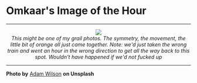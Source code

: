 # Omkaar's Image of the Hour

---

<div align="center">

<a href="https://unsplash.com/photos/two-men-watch-a-speeding-train-arrive-at-station-vgbivC2NbjU">
  <img src="https://images.unsplash.com/photo-1753517019710-50230ab57f45?crop=entropy&cs=tinysrgb&fit=max&fm=jpg&ixid=M3w3NjA2Nzh8MHwxfHJhbmRvbXx8fHx8fHx8fDE3NTUyMDg4MDB8&ixlib=rb-4.1.0&q=80&w=1080" style="max-width:100%; height:auto;">
</a>

<br>
<i>This might be one of my grail photos. The symmetry, the movement, the little bit of orange all just came together. Note: we'd just taken the wrong train and went an hour in the wrong direction to get all the way back to this spot. Wouldn't have happened if we'd not fucked up</i>

</div>

---

**Photo by** [Adam Wilson](https://unsplash.com/@fourcolourblack) **on Unsplash**
